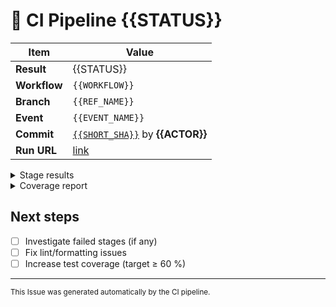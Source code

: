 # 🚦 CI Pipeline {{STATUS}}

| Item          | Value |
|---------------|-------|
| **Result**    | {{STATUS}} |
| **Workflow**  | `{{WORKFLOW}}` |
| **Branch**    | `{{REF_NAME}}` |
| **Event**     | `{{EVENT_NAME}}` |
| **Commit**    | [`{{SHORT_SHA}}`](https://github.com/{{REPO}}/commit/{{SHA}}) by **{{ACTOR}}** |
| **Run URL**   | [link]({{RUN_URL}}) |

<details>
<summary>Stage results</summary>

| Stage                | Status |
|----------------------|--------|
| Lint                 | {{LINT_STATUS}} |
| Container Build      | {{BUILD_STATUS}} |
| Integration Testing  | {{TEST_STATUS}} |
| Unit Tests           | {{UNIT_STATUS}} |
| Integration Flow     | {{INTEGRATION_STATUS}} |
| Cleanup              | {{CLEANUP_STATUS}} |

</details>

<details>
<summary>Coverage report</summary>

{{COVERAGE_COMMENT}}

</details>

## Next steps
- [ ] Investigate failed stages (if any)
- [ ] Fix lint/formatting issues
- [ ] Increase test coverage (target ≥ 60 %)

---

<sub>This Issue was generated automatically by the CI pipeline.</sub>
